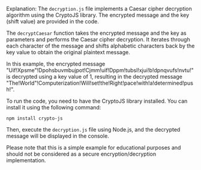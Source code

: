 Explanation:
The `decryption.js` file implements a Caesar cipher decryption algorithm using the CryptoJS library. The encrypted message and the key (shift value) are provided in the code.

The `decryptCaesar` function takes the encrypted message and the key as parameters and performs the Caesar cipher decryption. It iterates through each character of the message and shifts alphabetic characters back by the key value to obtain the original plaintext message.

In this example, the encrypted message "Uif!Xpsme"!Dpohsbuvmbujpot!Cjmm!uif!Dppm!tubsl!xjui!b!dpnqvufs!nvtu!" is decrypted using a key value of 1, resulting in the decrypted message "The!World"!Computerization!Will!set!the!Right!pace!with!a!determined!push!".

To run the code, you need to have the CryptoJS library installed. You can install it using the following command:
```
npm install crypto-js
```
Then, execute the `decryption.js` file using Node.js, and the decrypted message will be displayed in the console.

Please note that this is a simple example for educational purposes and should not be considered as a secure encryption/decryption implementation.
